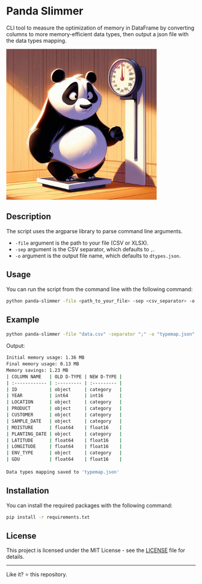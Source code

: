 # Panda Slimmer
CLI tool to measure the optimization of memory in DataFrame by converting columns to more memory-efficient data types, then output a json file with the data types mapping.

<img src="imgs/panda-slimmer-cover.jfif" alt="Panda Slimmer" width="400px"/>

## Description

The script uses the argparse library to parse command line arguments.
- `-file` argument is the path to your file (CSV or XLSX).
- `-sep` argument is the CSV separator, which defaults to `,`.
- `-o` argument is the output file name, which defaults to `dtypes.json`.

## Usage

You can run the script from the command line with the following command:

```bash
python panda-slimmer -file <path_to_your_file> -sep <csv_separator> -o <output_file_name>
```

## Example

```bash
python panda-slimmer -file "data.csv" -separator ";" -o "typemap.json"
```

Output:

```bash
Initial memory usage: 1.36 MB
Final memory usage: 0.13 MB
Memory savings: 1.23 MB
| COLUMN NAME   | OLD D-TYPE | NEW D-TYPE |
| :------------ | :--------- | :--------- |
| ID            | object     | category   |
| YEAR          | int64      | int16      |
| LOCATION      | object     | category   |
| PRODUCT       | object     | category   |
| CUSTOMER      | object     | category   |
| SAMPLE_DATE   | object     | category   |
| MOISTURE      | float64    | float16    |
| PLANTING_DATE | object     | category   |
| LATITUDE      | float64    | float16    |
| LONGITUDE     | float64    | float16    |
| ENV_TYPE      | object     | category   |
| GDU           | float64    | float16    |

Data types mapping saved to 'typemap.json'
```

## Installation

You can install the required packages with the following command:

```bash
pip install -r requirements.txt
```

## License

This project is licensed under the MIT License - see the [LICENSE](LICENSE) file for details.

---

Like it? :star: this repository.